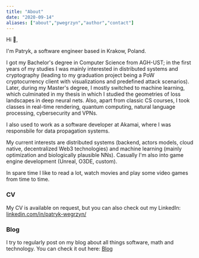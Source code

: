 ```yaml
---
title: "About"
date: "2020-09-14"
aliases: ["about","pwegrzyn","author","contact"]
---
```


Hi 👋, 

I'm Patryk, a software engineer based in Krakow, Poland. 

I got my Bachelor's degree in Computer Science from AGH-UST; in the first years of my studies I was mainly interested in distributed systems and cryptography (leading to my graduation project being a PoW cryptocurrency client with visualizations and predefined attack scenarios). Later, during my Master's degree, I mostly switched to machine learning, which culminated in my thesis in which I studied the geometries of loss landscapes in deep neural nets. Also, apart from classic CS courses, I took classes in real-time rendering, quantum computing, natural language processing, cybersecurity and VPNs.

I also used to work as a software developer at Akamai, where I was responsbile for data propagation systems.

My current interests are distributed systems (backend, actors models, cloud native, decentralized Web3 technologies) and machine learning (mainly optimization and biologically plausible NNs). Casually I'm also into game engine development (Unreal, O3DE, custom).

In spare time I like to read a lot, watch movies and play some video games from time to time.

### CV

My CV is available on request, but you can also check out my LinkedIn: [linkedin.com/in/patryk-wegrzyn/](https://www.linkedin.com/in/patryk-wegrzyn/)

### Blog

I try to regularly post on my blog about all things software, math and technology. You can check it out here: [Blog](https://pwegrzyn.com/posts/)